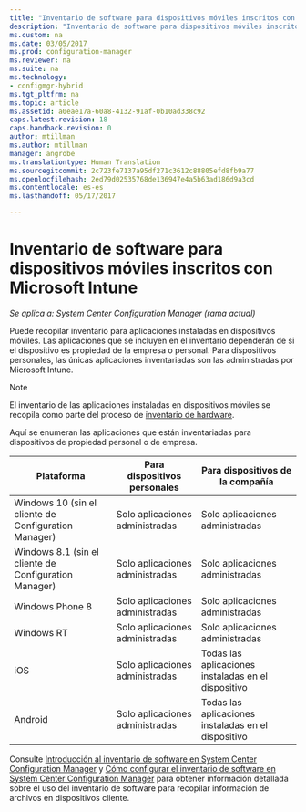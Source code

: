 ```yaml
---
title: "Inventario de software para dispositivos móviles inscritos con Microsoft Intune | Microsoft Docs"
description: "Inventario de software para dispositivos móviles inscritos con Microsoft Intune."
ms.custom: na
ms.date: 03/05/2017
ms.prod: configuration-manager
ms.reviewer: na
ms.suite: na
ms.technology:
- configmgr-hybrid
ms.tgt_pltfrm: na
ms.topic: article
ms.assetid: a0eae17a-60a8-4132-91af-0b10ad338c92
caps.latest.revision: 18
caps.handback.revision: 0
author: mtillman
ms.author: mtillman
manager: angrobe
ms.translationtype: Human Translation
ms.sourcegitcommit: 2c723fe7137a95df271c3612c88805efd8fb9a77
ms.openlocfilehash: 2ed79d02535768de136947e4a5b63ad186d9a3cd
ms.contentlocale: es-es
ms.lasthandoff: 05/17/2017

---
```

# <a name="software-inventory-for-mobile-devices-enrolled-with-microsoft-intune"></a>Inventario de software para dispositivos móviles inscritos con Microsoft Intune

*Se aplica a: System Center Configuration Manager (rama actual)*

 Puede recopilar inventario para aplicaciones instaladas en dispositivos móviles. Las aplicaciones que se incluyen en el inventario dependerán de si el dispositivo es propiedad de la empresa o personal. Para dispositivos personales, las únicas aplicaciones inventariadas son las administradas por Microsoft Intune.  

> [!NOTE]  
>  El inventario de las aplicaciones instaladas en dispositivos móviles se recopila como parte del proceso de [inventario de hardware](mobile-device-hardware-inventory-hybrid.md).  

 Aquí se enumeran las aplicaciones que están inventariadas para dispositivos de propiedad personal o de empresa.  

|Plataforma|Para dispositivos personales|Para dispositivos de la compañía|  
|--------------|---------------------------------|--------------------------------|  
|Windows 10 (sin el cliente de Configuration Manager)|Solo aplicaciones administradas|Solo aplicaciones administradas|
|Windows 8.1 (sin el cliente de Configuration Manager)|Solo aplicaciones administradas|Solo aplicaciones administradas|  
|Windows Phone 8|Solo aplicaciones administradas|Solo aplicaciones administradas|  
|Windows RT|Solo aplicaciones administradas|Solo aplicaciones administradas|  
|iOS|Solo aplicaciones administradas|Todas las aplicaciones instaladas en el dispositivo|  
|Android|Solo aplicaciones administradas|Todas las aplicaciones instaladas en el dispositivo|  

Consulte [Introducción al inventario de software en System Center Configuration Manager](../../core/clients/manage/inventory/introduction-to-software-inventory.md) y [Cómo configurar el inventario de software en System Center Configuration Manager](../../core/clients/manage/inventory/configure-software-inventory.md) para obtener información detallada sobre el uso del inventario de software para recopilar información de archivos en dispositivos cliente.

